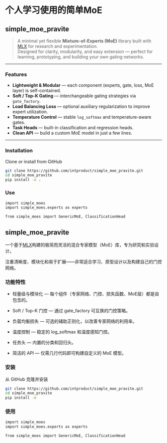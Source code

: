 # 个人学习使用的简单MoE

## simple_moe_pravite

> A minimal yet flexible **Mixture-of-Experts (MoE)** library built with [MLX](https://github.com/ml-explore/mlx) for research and experimentation.  
> Designed for clarity, modularity, and easy extension — perfect for learning, prototyping, and building your own gating networks.

---

### Features

- **Lightweight & Modular** — each component (experts, gate, loss, MoE layer) is self-contained.  
- **Soft / Top-K Gating** — interchangeable gating strategies via `gate_factory`.  
- **Load Balancing Loss** — optional auxiliary regularization to improve expert utilization.  
- **Temperature Control** — stable `log_softmax` and temperature-aware gates.  
- **Task Heads** — built-in classification and regression heads.  
- **Clean API** — build a custom MoE model in just a few lines.

---

### Installation
Clone or install from GitHub
```bash
git clone https://github.com/intproduct/simple_moe_pravite.git
cd simple_moe_pravite
pip install -e .
```

### Use
```bash
import simple_moes
import simple_moes.experts as experts

from simple_moes import GenericMoE, ClassificationHead
```



## simple_moe_pravite

一个基于[MLX](https://github.com/ml-explore/mlx)构建的极简而灵活的混合专家模型（MoE）库，专为研究和实验设计。  

注重清晰度、模块化和易于扩展——非常适合学习、原型设计以及构建自己的门控网络。

### 功能特性

- 轻量级与模块化 — 每个组件（专家网络、门控、损失函数、MoE层）都是自包含的。

- Soft / Top-K 门控 — 通过 gate_factory 可互换的门控策略。

- 负载均衡损失 — 可选的辅助正则化，以改善专家网络的利用率。

- 温度控制 — 稳定的 log_softmax 和温度感知门控。

- 任务头 — 内置的分类和回归头。

- 简洁的 API — 仅需几行代码即可构建自定义的 MoE 模型。

### 安装

从 GitHub 克隆并安装
```bash
git clone https://github.com/intproduct/simple_moe_pravite.git
cd simple_moe_pravite
pip install -e
```

### 使用
```bash
import simple_moes
import simple_moes.experts as experts

from simple_moes import GenericMoE, ClassificationHead
```
